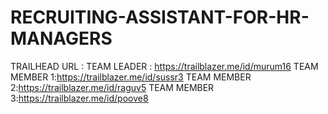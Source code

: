 # RECRUITING-ASSISTANT-FOR-HR-MANAGERS
TRAILHEAD URL :
TEAM LEADER : https://trailblazer.me/id/murum16
TEAM MEMBER 1:https://trailblazer.me/id/sussr3
TEAM MEMBER 2:https://trailblazer.me/id/raguv5
TEAM MEMBER 3:https://trailblazer.me/id/poove8
